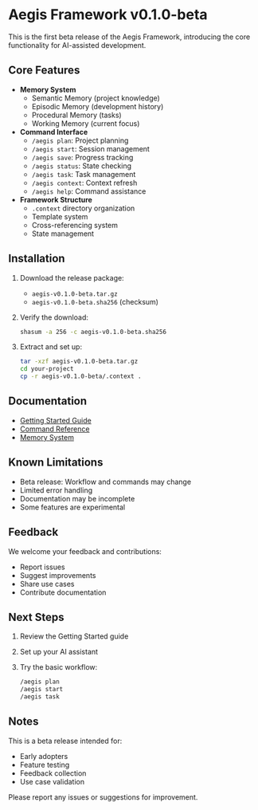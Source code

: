 # Aegis Framework v0.1.0-beta

This is the first beta release of the Aegis Framework, introducing the core functionality for AI-assisted development.

## Core Features

* **Memory System**
  * Semantic Memory (project knowledge)
  * Episodic Memory (development history)
  * Procedural Memory (tasks)
  * Working Memory (current focus)
* **Command Interface**
  * `/aegis plan`: Project planning
  * `/aegis start`: Session management
  * `/aegis save`: Progress tracking
  * `/aegis status`: State checking
  * `/aegis task`: Task management
  * `/aegis context`: Context refresh
  * `/aegis help`: Command assistance
* **Framework Structure**
  * `.context` directory organization
  * Template system
  * Cross-referencing system
  * State management

## Installation

1. Download the release package:
   * `aegis-v0.1.0-beta.tar.gz`
   * `aegis-v0.1.0-beta.sha256` (checksum)
2.  Verify the download:

    ```bash
    shasum -a 256 -c aegis-v0.1.0-beta.sha256
    ```
3.  Extract and set up:

    ```bash
    tar -xzf aegis-v0.1.0-beta.tar.gz
    cd your-project
    cp -r aegis-v0.1.0-beta/.context .
    ```

## Documentation

* [Getting Started Guide](../)
* [Command Reference](../commands/)
* [Memory System](../operations/memory_types.md)

## Known Limitations

* Beta release: Workflow and commands may change
* Limited error handling
* Documentation may be incomplete
* Some features are experimental

## Feedback

We welcome your feedback and contributions:

* Report issues
* Suggest improvements
* Share use cases
* Contribute documentation

## Next Steps

1. Review the Getting Started guide
2. Set up your AI assistant
3.  Try the basic workflow:

    ```bash
    /aegis plan
    /aegis start
    /aegis task
    ```

## Notes

This is a beta release intended for:

* Early adopters
* Feature testing
* Feedback collection
* Use case validation

Please report any issues or suggestions for improvement.
